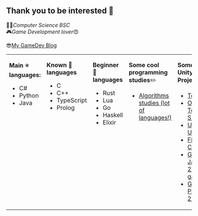 ## Thank you to be interested 👋

👨‍💻*Computer Science BSC* 
<br>
🎮*Game Development lover*😍
<br>

😎[My GameDev Blog](https://felipe-higino.github.io/)

<table><tr><td valign="top" width="10%">

**Main ⭐ languages:** 
- C#
- Python
- Java

</td><td valign="top" width="10%">
  
**Known 🧠 languages**
- C
- C++
- TypeScript
- Prolog

</td><td valign="top" width="15%">
  
**Beginner 💩 languages**
- Rust
- Lua
- Go
- Haskell
- Elixir

</td><td valign="top" width="35%">

**Some cool programming studies**✏️
- [Algorithms studies (lot of languages!)](https://github.com/felipe-higino/algorithms-implementations-register)

</td><td valign="top" width="35%">

**Some cool Unity Projects**🎲🎮
- [Tetris3D](https://github.com/felipe-higino/Tetris3D)
- [Online Topdown Shooter](https://github.com/felipe-higino/online-top-down-shooter)
- [Unity Utilities](https://github.com/felipe-higino/my-unity-utils)
- [Firebase CRUD](https://github.com/felipe-higino/unity-firebase-crud)
- [GMTK Jam 2020 game](https://github.com/Rouem/FervorousWare_GMTK2020)
- [Gamejam Plus 2020](https://github.com/felipe-higino/Gamejamplus2020-CrimsonBit)

</td></tr></table>

<!--
**felipe-higino/felipe-higino** is a ✨ _special_ ✨ repository because its `README.md` (this file) appears on your GitHub profile.

Here are some ideas to get you started:

- 🔭 I’m currently working on ...
- 🌱 I’m currently learning ...
- 👯 I’m looking to collaborate on ...
- 🤔 I’m looking for help with ...
- 💬 Ask me about ...
- 📫 How to reach me: ...
- 😄 Pronouns: ...
- ⚡ Fun fact: ...
-->
